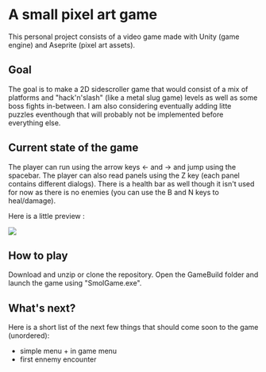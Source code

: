 # A small pixel art game

This personal project consists of a video game made with Unity (game engine) and Aseprite (pixel art assets).

## Goal

The goal is to make a 2D sidescroller game that would consist of a mix of platforms and "hack'n'slash" (like a metal slug game) levels as well as some boss fights in-between.
I am also considering eventually adding litte puzzles eventhough that will probably not be implemented before everything else.

## Current state of the game

The player can run using the arrow keys &#8592; and &#8594; and jump using the spacebar.
The player can also read panels using the Z key (each panel contains different dialogs).
There is a health bar as well though it isn't used for now as there is no enemies (you can use the B and N keys to heal/damage).

Here is a little preview :

![](smolgame.gif)

## How to play

Download and unzip or clone the repository.
Open the GameBuild folder and launch the game using "SmolGame.exe".

## What's next?

Here is a short list of the next few things that should come soon to the game (unordered):
- simple menu + in game menu
- first ennemy encounter
